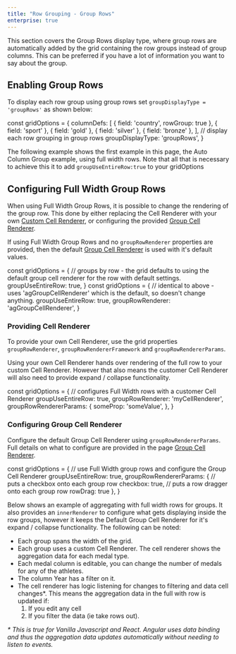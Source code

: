 ```yaml
---
title: "Row Grouping - Group Rows"
enterprise: true
---
```


This section covers the Group Rows display type, where group rows are automatically added by the grid containing the 
row groups instead of group columns. This can be preferred if you have a lot of information you want to say about the group.

<image-caption src="grouping-group-rows/resources/group-rows.png" alt="Group Rows" centered="true"></image-caption>

## Enabling Group Rows

To display each row group using group rows set `groupDisplayType = 'groupRows'` as shown below:

<snippet spaceBetweenProperties="true" inlineReactProperties="true">
const gridOptions = {
    columnDefs: [
        { field: 'country', rowGroup: true }, 
        { field: 'sport' },
        { field: 'gold' },
        { field: 'silver' },
        { field: 'bronze' },
    ],
    // display each row grouping in group rows
    groupDisplayType: 'groupRows', 
}
</snippet>

The following example shows the first example in this page, the Auto Column Group example, using full width rows. Note that all that is necessary to achieve this it to add `groupUseEntireRow:true` to your gridOptions

<grid-example title='Group Rows' name='group-rows' type='generated' options='{ "enterprise": true, "exampleHeight": 515, "modules": ["clientside", "rowgrouping"] }'></grid-example>

## Configuring Full Width Group Rows

When using Full Width Group Rows, it is possible to change the rendering of the group row. This done by either replacing the Cell Renderer with your own [Custom Cell Renderer](/component-cell-renderer/), or configuring the provided [Group Cell Renderer](/group-cell-renderer/).

If using Full Width Group Rows and no `groupRowRenderer` properties are provided, then the default [Group Cell Renderer](/group-cell-renderer/) is used with it's default values.

<snippet>
const gridOptions = {
    // groups by row - the grid defaults to using the default group cell renderer for the row with default settings.
    groupUseEntireRow: true,
}
</snippet>

<snippet>
const gridOptions = {
    // identical to above - uses 'agGroupCellRenderer' which is the default, so doesn't change anything.
    groupUseEntireRow: true,
    groupRowRenderer: 'agGroupCellRenderer',
}
</snippet>


### Providing Cell Renderer

To provide your own Cell Renderer, use the grid properties `groupRowRenderer`, `groupRowRendererFramework` and `groupRowRendererParams`.

Using your own Cell Renderer hands over rendering of the full row to your custom Cell Renderer. However that also means the customer Cell Renderer will also need to provide expand / collapse functionality.

<snippet>
const gridOptions = {
    // configures Full Width rows with a customer Cell Renderer
    groupUseEntireRow: true,
    groupRowRenderer: 'myCellRenderer',
    groupRowRendererParams: {
        someProp: 'someValue',
    },
}
</snippet>

### Configuring Group Cell Renderer

Configure the default Group Cell Renderer using `groupRowRendererParams`. Full details on what to configure are provided in the page
[Group Cell Renderer](/group-cell-renderer/).

<snippet>
const gridOptions = {
    // use Full Width group rows and configure the Group Cell Renderer
    groupUseEntireRow: true,
    groupRowRendererParams: {
        // puts a checkbox onto each group row
        checkbox: true,
        // puts a row dragger onto each group row
        rowDrag: true
    },
}
</snippet>

Below shows an example of aggregating with full width rows for groups. It also provides an `innerRenderer` to configure what gets displaying inside the row groups, however it keeps the Default Group Cell Renderer for it's expand / collapse functionality. The following can be noted:

- Each group spans the width of the grid.
- Each group uses a custom Cell Renderer. The cell renderer shows the aggregation data for each medal type.
- Each medal column is editable, you can change the number of medals for any of the athletes.
- The column Year has a filter on it.
- The cell renderer has logic listening for changes to filtering and data cell changes*. This means the aggregation data in the full with row is updated if:
    1. If you edit any cell
    1. If you filter the data (ie take rows out).

_* This is true for Vanilla Javascript and React. Angular uses data binding and thus the aggregation data updates automatically without needing to listen to events._

<grid-example title='Full Width Groups Rendering' name='full-width-groups-rendering' type='generated' options='{ "enterprise": true, "exampleHeight": 515, "modules": ["clientside", "rowgrouping"], "extras": ["fontawesome"] }'></grid-example>
